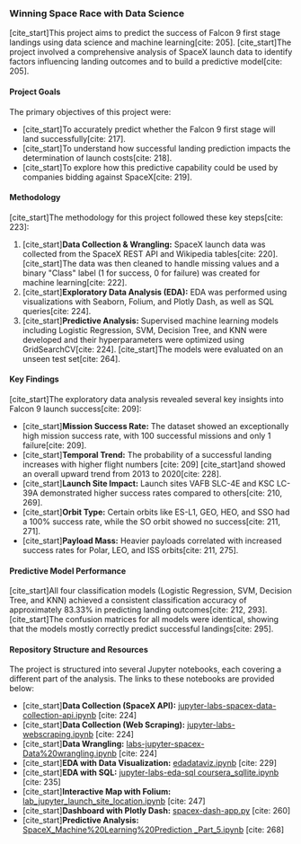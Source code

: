 ### Winning Space Race with Data Science

[cite\_start]This project aims to predict the success of Falcon 9 first stage landings using data science and machine learning[cite: 205]. [cite\_start]The project involved a comprehensive analysis of SpaceX launch data to identify factors influencing landing outcomes and to build a predictive model[cite: 205].

#### Project Goals

The primary objectives of this project were:

  * [cite\_start]To accurately predict whether the Falcon 9 first stage will land successfully[cite: 217].
  * [cite\_start]To understand how successful landing prediction impacts the determination of launch costs[cite: 218].
  * [cite\_start]To explore how this predictive capability could be used by companies bidding against SpaceX[cite: 219].

#### Methodology

[cite\_start]The methodology for this project followed these key steps[cite: 223]:

1.  [cite\_start]**Data Collection & Wrangling:** SpaceX launch data was collected from the SpaceX REST API and Wikipedia tables[cite: 220]. [cite\_start]The data was then cleaned to handle missing values and a binary "Class" label (1 for success, 0 for failure) was created for machine learning[cite: 222].
2.  [cite\_start]**Exploratory Data Analysis (EDA):** EDA was performed using visualizations with Seaborn, Folium, and Plotly Dash, as well as SQL queries[cite: 224].
3.  [cite\_start]**Predictive Analysis:** Supervised machine learning models including Logistic Regression, SVM, Decision Tree, and KNN were developed and their hyperparameters were optimized using GridSearchCV[cite: 224]. [cite\_start]The models were evaluated on an unseen test set[cite: 264].

#### Key Findings

[cite\_start]The exploratory data analysis revealed several key insights into Falcon 9 launch success[cite: 209]:

  * [cite\_start]**Mission Success Rate:** The dataset showed an exceptionally high mission success rate, with 100 successful missions and only 1 failure[cite: 209].
  * [cite\_start]**Temporal Trend:** The probability of a successful landing increases with higher flight numbers [cite: 209] [cite\_start]and showed an overall upward trend from 2013 to 2020[cite: 228].
  * [cite\_start]**Launch Site Impact:** Launch sites VAFB SLC-4E and KSC LC-39A demonstrated higher success rates compared to others[cite: 210, 269].
  * [cite\_start]**Orbit Type:** Certain orbits like ES-L1, GEO, HEO, and SSO had a 100% success rate, while the SO orbit showed no success[cite: 211, 271].
  * [cite\_start]**Payload Mass:** Heavier payloads correlated with increased success rates for Polar, LEO, and ISS orbits[cite: 211, 275].

#### Predictive Model Performance

[cite\_start]All four classification models (Logistic Regression, SVM, Decision Tree, and KNN) achieved a consistent classification accuracy of approximately 83.33% in predicting landing outcomes[cite: 212, 293]. [cite\_start]The confusion matrices for all models were identical, showing that the models mostly correctly predict successful landings[cite: 295].

#### Repository Structure and Resources

The project is structured into several Jupyter notebooks, each covering a different part of the analysis. The links to these notebooks are provided below:

  * [cite\_start]**Data Collection (SpaceX API):** [jupyter-labs-spacex-data-collection-api.ipynb](https://www.google.com/search?q=https://github.com/gauravganeshamin/IBM_Data_Science_Capstone/blob/main/jupyter-labs-spacex-data-collection-api.ipynb) [cite: 224]
  * [cite\_start]**Data Collection (Web Scraping):** [jupyter-labs-webscraping.ipynb](https://www.google.com/search?q=https://github.com/gauravganeshamin/IBM_Data_Science_Capstone/blob/main/jupyter-labs-webscraping.ipynb) [cite: 224]
  * [cite\_start]**Data Wrangling:** [labs-jupyter-spacex-Data%20wrangling.ipynb](https://www.google.com/search?q=https://github.com/gauravganeshamin/IBM_Data_Science_Capstone/blob/main/labs-jupyter-spacex-Data%2520wrangling.ipynb) [cite: 224]
  * [cite\_start]**EDA with Data Visualization:** [edadataviz.ipynb](https://github.com/gauravganeshamin/IBM_Data_Science_Capstone/blob/main/edadataviz.ipynb) [cite: 229]
  * [cite\_start]**EDA with SQL:** [jupyter-labs-eda-sql coursera\_sqllite.ipynb](https://www.google.com/search?q=https://github.com/gauravganeshamin/IBM_Data_Science_Capstone/blob/main/jupyter-labs-eda-sql%2520coursera_sqllite.ipynb) [cite: 235]
  * [cite\_start]**Interactive Map with Folium:** [lab\_jupyter\_launch\_site\_location.ipynb](https://github.com/gauravganeshamin/IBM_Data_Science_Capstone/blob/main/lab_jupyter_launch_site_location.ipynb) [cite: 247]
  * [cite\_start]**Dashboard with Plotly Dash:** [spacex-dash-app.py](https://github.com/gauravganeshamin/IBM_Data_Science_Capstone/blob/main/spacex-dash-app.py) [cite: 260]
  * [cite\_start]**Predictive Analysis:** [SpaceX\_Machine%20Learning%20Prediction \_Part\_5.ipynb](https://www.google.com/search?q=https://github.com/gauravganeshamin/IBM_Data_Science_Capstone/blob/main/SpaceX_Machine%2520Learning%2520Prediction%2520_Part_5.ipynb) [cite: 268]
